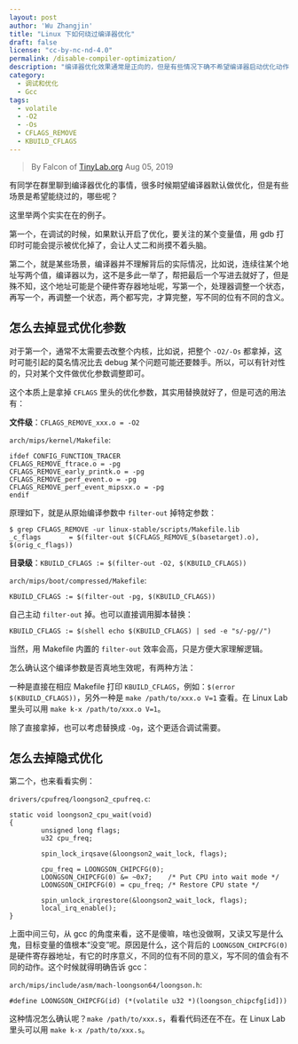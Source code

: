 ```yaml
---
layout: post
author: 'Wu Zhangjin'
title: "Linux 下如何绕过编译器优化"
draft: false
license: "cc-by-nc-nd-4.0"
permalink: /disable-compiler-optimization/
description: "编译器优化效果通常是正向的，但是有些情况下确不希望编译器启动优化动作，比如说在调试的时候。"
category:
  - 调试和优化
  - Gcc
tags:
  - volatile
  - -O2
  - -Os
  - CFLAGS_REMOVE
  - KBUILD_CFLAGS
---
```


> By Falcon of [TinyLab.org][1]
> Aug 05, 2019

有同学在群里聊到编译器优化的事情，很多时候期望编译器默认做优化，但是有些场景是希望能绕过的，哪些呢？

这里举两个实实在在的例子。

第一个，在调试的时候，如果默认开启了优化，要关注的某个变量值，用 gdb 打印时可能会提示被优化掉了，会让人丈二和尚摸不着头脑。

第二个，就是某些场景，编译器并不理解背后的实际情况，比如说，连续往某个地址写两个值，编译器以为，这不是多此一举了，帮把最后一个写进去就好了，但是殊不知，这个地址可能是个硬件寄存器地址呢，写第一个，处理器调整一个状态，再写一个，再调整一个状态，两个都写完，才算完整，写不同的位有不同的含义。

## 怎么去掉显式优化参数

对于第一个，通常不太需要去改整个内核，比如说，把整个 `-O2/-Os` 都拿掉，这时可能引起的莫名情况比去 debug 某个问题可能还要棘手。所以，可以有针对性的，只对某个文件做优化参数调整即可。

这个本质上是拿掉 `CFLAGS` 里头的优化参数，其实用替换就好了，但是可选的用法有：

**文件级**：`CFLAGS_REMOVE_xxx.o = -O2`

`arch/mips/kernel/Makefile`:

    ifdef CONFIG_FUNCTION_TRACER
    CFLAGS_REMOVE_ftrace.o = -pg
    CFLAGS_REMOVE_early_printk.o = -pg
    CFLAGS_REMOVE_perf_event.o = -pg
    CFLAGS_REMOVE_perf_event_mipsxx.o = -pg
    endif

原理如下，就是从原始编译参数中 `filter-out` 掉特定参数：

    $ grep CFLAGS_REMOVE -ur linux-stable/scripts/Makefile.lib
    _c_flags       = $(filter-out $(CFLAGS_REMOVE_$(basetarget).o), $(orig_c_flags))

**目录级**：`KBUILD_CFLAGS := $(filter-out -O2, $(KBUILD_CFLAGS))`

`arch/mips/boot/compressed/Makefile`:

    KBUILD_CFLAGS := $(filter-out -pg, $(KBUILD_CFLAGS))

自己主动 `filter-out` 掉。也可以直接调用脚本替换：

    KBUILD_CFLAGS := $(shell echo $(KBUILD_CFLAGS) | sed -e "s/-pg//")

当然，用 Makefile 内置的 `filter-out` 效率会高，只是方便大家理解逻辑。

怎么确认这个编译参数是否真地生效呢，有两种方法：

一种是直接在相应 Makefile 打印 `KBUILD_CFLAGS`，例如：`$(error $(KBUILD_CFLAGS))`，另外一种是 `make /path/to/xxx.o V=1` 查看。在 Linux Lab 里头可以用 `make k-x /path/to/xxx.o V=1`。

除了直接拿掉，也可以考虑替换成 `-Og`，这个更适合调试需要。

## 怎么去掉隐式优化

第二个，也来看看实例：

`drivers/cpufreq/loongson2_cpufreq.c`:

    static void loongson2_cpu_wait(void)
    {
            unsigned long flags;
            u32 cpu_freq;

            spin_lock_irqsave(&loongson2_wait_lock, flags);

            cpu_freq = LOONGSON_CHIPCFG(0);
            LOONGSON_CHIPCFG(0) &= ~0x7;    /* Put CPU into wait mode */
            LOONGSON_CHIPCFG(0) = cpu_freq; /* Restore CPU state */

            spin_unlock_irqrestore(&loongson2_wait_lock, flags);
            local_irq_enable();
    }

上面中间三句，从 gcc 的角度来看，这不是傻嘛，啥也没做啊，又读又写是什么鬼，目标变量的值根本“没变”呢。原因是什么，这个背后的 `LOONGSON_CHIPCFG(0)` 是硬件寄存器地址，有它的时序意义，不同的位有不同的意义，写不同的值会有不同的动作。这个时候就得明确告诉 gcc：

`arch/mips/include/asm/mach-loongson64/loongson.h`:

    #define LOONGSON_CHIPCFG(id) (*(volatile u32 *)(loongson_chipcfg[id]))

这种情况怎么确认呢？`make /path/to/xxx.s`，看看代码还在不在。在 Linux Lab 里头可以用 `make k-x /path/to/xxx.s`。

[1]: http://tinylab.org
